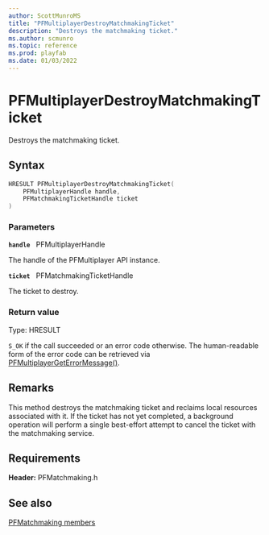 ```yaml
---
author: ScottMunroMS
title: "PFMultiplayerDestroyMatchmakingTicket"
description: "Destroys the matchmaking ticket."
ms.author: scmunro
ms.topic: reference
ms.prod: playfab
ms.date: 01/03/2022
---
```


# PFMultiplayerDestroyMatchmakingTicket  

Destroys the matchmaking ticket.  

## Syntax  
  
```cpp
HRESULT PFMultiplayerDestroyMatchmakingTicket(  
    PFMultiplayerHandle handle,  
    PFMatchmakingTicketHandle ticket  
)  
```  
  
### Parameters  
  
**`handle`** &nbsp; PFMultiplayerHandle  
  
The handle of the PFMultiplayer API instance.  
  
**`ticket`** &nbsp; PFMatchmakingTicketHandle  
  
The ticket to destroy.  
  
  
### Return value
Type: HRESULT
  
```S_OK``` if the call succeeded or an error code otherwise. The human-readable form of the error code can be retrieved via [PFMultiplayerGetErrorMessage()](../../pfmultiplayer/functions/pfmultiplayergeterrormessage.md).
  
## Remarks  
  
This method destroys the matchmaking ticket and reclaims local resources associated with it. If the ticket has not yet completed, a background operation will perform a single best-effort attempt to cancel the ticket with the matchmaking service.
  
## Requirements  
  
**Header:** PFMatchmaking.h
  
## See also  
[PFMatchmaking members](../pfmatchmaking_members.md)  

  
  
